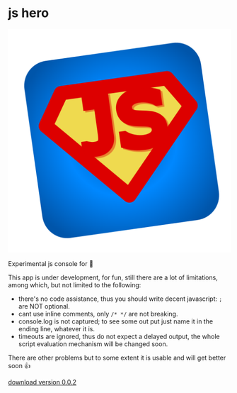# js hero
![jshero](https://raw.githubusercontent.com/fedeghe/jshero-app/master/jshero.png)

Experimental js console for 

This app is under development, for fun, still there are a lot of limitations, among which, but not limited to the following:
- there's no code assistance, thus you should write decent javascript:  `;` are NOT optional.
- cant use inline comments, only `/* */` are not breaking.
- console.log is not captured; to see some out put  just name it in the ending line, whatever it is.
- timeouts are ignored, thus do not expect a delayed output, the whole script evaluation mechanism will be changed soon.

There are other problems but to some extent it is usable and will get better soon 👍


[download version 0.0.2](https://github.com/fedeghe/jshero-app/blob/master/jshero-0.0.2-x64.dmg)